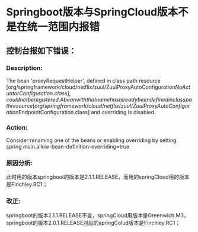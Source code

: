 # Springboot版本与SpringCloud版本不是在统一范围内报错
## 控制台报如下错误：
### Description:

The bean 'proxyRequestHelper', defined in class path resource [org/springframework/cloud/netflix/zuul/ZuulProxyAutoConfiguration$NoActuatorConfiguration.class], could not be registered. A bean with that name has already been defined in class path resource [org/springframework/cloud/netflix/zuul/ZuulProxyAutoConfiguration$EndpointConfiguration.class] and overriding is disabled.

### Action:

Consider renaming one of the beans or enabling overriding by setting spring.main.allow-bean-definition-overriding=true

### 原因分析:

此时用的版本springboot的版本是2.1.1.RELEASE，而用的springCloud用的版本是Finchley.RC1；

### 改正:
springboot的版本2.1.1.RELEASE不变，springCloud用版本是Greenwich.M3，
springboot的版本2.0.1.RELEASE对应的springColud版本是Finchley.RC1；